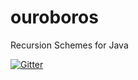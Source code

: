 # ouroboros
Recursion Schemes for Java

[![Gitter](https://badges.gitter.im/palatable/ouroboros.svg)](https://gitter.im/palatable/ouroboros?utm_source=badge&utm_medium=badge&utm_campaign=pr-badge)
